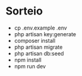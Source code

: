 # Sorteio

- cp .env.example .env
- php artisan key:generate
- composer install
- php artisan migrate
- php artisan db:seed
- npm install
- npm run dev